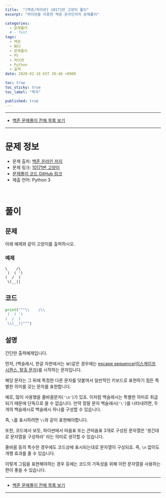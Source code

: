 ```yaml
---
title:  "[백준/파이썬] 10171번 고양이 풀이"
excerpt: "파이썬을 이용한 백준 온라인저지 문제풀이"

categories:
  - 문제풀이
  # - Test
tags:
  - 백준
  - BOJ
  - 문제풀이
  - PS
  - 파이썬
  - Python
  - 출력
date: 2020-02-16 KST 20:46 +0900

toc: true
toc_sticky: true
toc_label: "목차"

published: true
---
```


- - -

 - [백준 문제풀이 전체 목록 보기](/boj)

- - -

# 문제 정보
 - 문제 출처: [백준 온라인 저지](boj.kr)
 - 문제 링크: [10171번 고양이](https://www.acmicpc.net/problem/10171)
 - [문제풀이 코드 GitHub 링크](https://github.com/NeoMindStd/CodingLife)
 - 제출 언어: Python 3
 
 <br>

# 풀이

## 문제
아래 예제와 같이 고양이를 출력하시오.

### 예제
```
\    /\
 )  ( ')
(  /  )
 \(__)|
```


## 코드

```python
print("""\\    /\\
 )  ( ')
(  /  )
 \\(__)|""")
```

## 설명
간단한 출력예제입니다.

먼저, \(백슬래시, 한글 자판에서는 ￦)같은 경우에는 [escape sequence(이스케이프 시퀀스, 탈출 문자)](https://docs.microsoft.com/ko-kr/cpp/c-language/escape-sequences?view=vs-2019)를 시작하는 문자입니다.

해당 문자는 그 뒤에 특정한 다른 문자를 덧붙여서 일반적인 키보드로 표현하기 힘든 특별한 의미를 갖는 문자를 표현합니다.

예로, 많이 사용했을 줄바꿈문자(`'\n'`)가 있죠. 이처럼 백슬래시는 특별한 의미로 취급되기 때문에 단독으로 쓸 수 없습니다. 만약 정말 문자 백슬래시(`'\'`)를 나타내려면, 두개의 백슬래시로 백슬래시 하나를 구성할 수 있습니다.

즉, `\`를 표시하려면 `\\`와 같이 표현해야합니다.

또한, 코드에서 보듯, 파이썬에서 따옴표 또는 큰따옴표 3개로 구성된 문자열은 '생긴대로 문자열을 구성하라' 라는 의미로 생각할 수 있습니다.

줄바꿈 등의 특수한 경우에도 코드상에 표시되는대로 문자열이 구성되죠. 즉, `\n` 없이도 개행 효과를 줄 수 있습니다.

이렇게 그림을 표현해야하는 경우 등에는 코드의 가독성을 위해 이런 문자열을 사용하는 편이 좋을 수 있습니다.

- - -

 - [백준 문제풀이 전체 목록 보기](/boj)

- - -